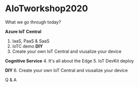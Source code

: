 # AIoTworkshop2020

What we go through today?

**Azure IoT Central**
  1. IaaS, PaaS & SaaS
  2. IoTC demo
**DIY**
  3. Create your own IoT Central and viusalize your device
  
**Cognitive Service**
  4. It's all about the Edge
  5. IoT DevKit deploy

**DIY**
  6. Create your own IoT Central and viusalize your device
  
Q & A
